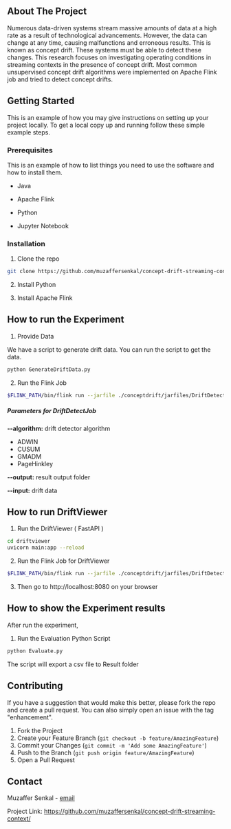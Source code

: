 ## About The Project

Numerous data-driven systems stream massive amounts of data at a high rate as a result of technological advancements.  However, the data can change at any time, causing malfunctions and erroneous results. This is known as concept drift. These systems must be able to detect these changes. This research focuses on investigating operating conditions in streaming contexts in the presence of concept drift. Most common unsupervised concept drift algorithms were implemented on Apache Flink job and tried to detect concept drifts. 



## Getting Started

This is an example of how you may give instructions on setting up your project locally. To get a local copy up and running follow these simple example steps.


### Prerequisites

This is an example of how to list things you need to use the software and how to install them.

-   Java 

-   Apache Flink

-   Python

-   Jupyter Notebook

### Installation

1.  Clone the repo

``` sh
git clone https://github.com/muzaffersenkal/concept-drift-streaming-context
```
2. Install Python

3. Install Apache Flink

## How to run the Experiment

1. Provide Data

We have a script to generate drift data. You can run the script to get the data.

``` sh
python GenerateDriftData.py 
```

2. Run the Flink Job

```sh
$FLINK_PATH/bin/flink run --jarfile ./conceptdrift/jarfiles/DriftDetectJob.jar --algorithm ADWIN --output Result/ --input Data/data_drift_20.csv
```

##### Parameters for DriftDetectJob

**--algorithm:** drift detector algorithm
- ADWIN
- CUSUM
- GMADM
- PageHinkley

**--output:** result output folder

**--input:** drift data



## How to run DriftViewer

1.  Run the DriftViewer ( FastAPI )

``` sh
cd driftviewer
uvicorn main:app --reload
```

2. Run the Flink Job for DriftViewer

```sh
$FLINK_PATH/bin/flink run --jarfile ./conceptdrift/jarfiles/DriftDetectContinuousJob.jar --algorithm ADWIN 
```

3. Then go to http://localhost:8080 on your browser


## How to show the Experiment results

After run the experiment,

1. Run the Evaluation Python Script

``` sh
python Evaluate.py
```

The script will export a csv file to Result folder 




## Contributing

If you have a suggestion that would make this better, please fork the repo and create a pull request. You can also simply open an issue with the tag "enhancement".

1.  Fork the Project
2.  Create your Feature Branch (`git checkout -b feature/AmazingFeature`)
3.  Commit your Changes (`git commit -m 'Add some AmazingFeature'`)
4.  Push to the Branch (`git push origin feature/AmazingFeature`)
5.  Open a Pull Request

## Contact

Muzaffer Senkal - [email](mailto:mzffersenkal@gmail.com)

Project Link: <https://github.com/muzaffersenkal/concept-drift-streaming-context/>
